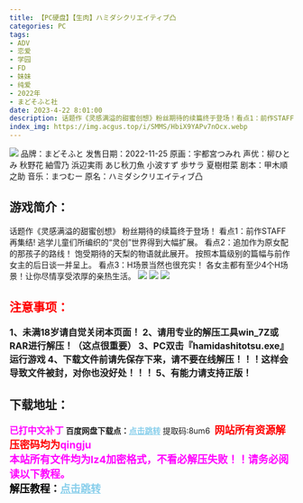 ```yaml
---
title: 【PC硬盘】【生肉】ハミダシクリエイティブ凸
categories: PC
tags:
- ADV
- 恋爱
- 学园
- FD
- 妹妹
- 纯爱
- 2022年
- まどそふと社
date: 2023-4-22 8:01:00
description: 话题作《灵感满溢的甜蜜创想》粉丝期待的续篇终于登场！看点1：前作STAFF再集结!逃学儿童们所编织的“灵创”世界得到大幅扩展。
index_img: https://img.acgus.top/i/SMMS/HbiX9YAPv7nOcx.webp
---
```

![](https://img.acgus.top/i/SMMS/HbiX9YAPv7nOcx.webp)
品牌：まどそふと
发售日期：2022-11-25
原画：宇都宮つみれ
声优：柳ひとみ 秋野花 紬雪乃 浜辺実雨 あじ秋刀魚 小波すず 歩サラ 夏樹柑菜
剧本：甲木順之助
音乐：まつむー
原名：ハミダシクリエイティブ凸

## 游戏简介：
话题作《灵感满溢的甜蜜创想》
粉丝期待的续篇终于登场！
看点1：前作STAFF再集结!
逃学儿童们所编织的“灵创”世界得到大幅扩展。
看点2：追加作为原女配的那孩子的路线！
饱受期待的天梨的物语就此展开。
按照本篇级别的篇幅与前作女主的后日谈一并呈上。
看点3：H场景当然也很充实！
各女主都有至少4个H场景！让你尽情享受浓厚的亲热生活。
![](https://img.acgus.top/i/SMMS/eMmakX3VlG4Krof.webp)
![](https://img.acgus.top/i/SMMS/UGtiqNHPFwIr5x.webp)
![](https://img.acgus.top/i/SMMS/bzLGvONiXExcMmy.webp)






## <font color=#FF0000 >注意事项：</font>
<font size=3><b>1、未满18岁请自觉关闭本页面！
2、请用专业的解压工具win_7Z或RAR进行解压！（这点很重要）
3、PC双击『hamidashitotsu.exe』运行游戏
4、下载文件前请先保存下来，请不要在线解压！！！这样会导致文件被封，对你也没好处！！！
5、有能力请支持正版！</b></font>

## 下载地址：
<font color=#FF00FF size=3><b>已打中文补丁</b></font>
<b>百度网盘下载点：</b><a href="https://pan.baidu.com/s/1g_JxhqJCGxlcEa4kSJOHzA?pwd=8um6" style="color: #87CEEB;"><b>点击跳转</b></a> 提取码:8um6
<a style="padding: 0" href="https://post.qingju.org/AD/"><img style="max-width:100%" src="https://img.acgus.top/i/2024/07/478f689b8021d8d499ab43d21acf137a.gif" alt=""></a>
<b><font color=#FF0000 size=4>网站所有资源解压密码均为</b></font><b><font color=#FF00FF size=4>qingju</font><font color=#FF0000 ></font></b><br><b><font color=#FF00FF size=4>本站所有文件均为lz4加密格式，不看必解压失败！！请务必阅读以下教程。</b></font><br><b><font color=#000 size=4>解压教程：</b><a href="https://post.qingju.org/tutorial/000/" style="color: #87CEEB;"><b>点击跳转</b></a>